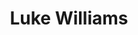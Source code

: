 ---
title: Luke Williams
email: lwilli29@nd.edu
image: "/images/headshots/lukewilliams.jpg"
description: Merch Commissioner
weight: 80
params:
    hometown: "Fort Worth, TX"
    major: "Finance and Theology"
    hobbies: "Fishing, College Football, Nature, Food"
    favoritepart: "You can be close with anybody in the dorm, regardless of what year you're in. Our culture is really unique and welcoming to all."

social:
  - name: email
    icon: fa-regular fa-envelope
    link: mailto:lwilli29@nd.edu
---